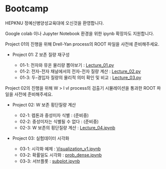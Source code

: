 # Bootcamp

HEPKNU 정예신병양성교육대에 오신것을 환영합니다.

Google colab 이나 Jupyter Notebook 환경을 위한 ipynb 확장자도 지원합니다.

Project 01의 진행을 위해 Drell-Yan process의 ROOT 파일을 사전에 준비해주세요.

- Project 01: Z 보존 질량 재구성

  - 01-1: 전자와 뮤온 물리량 뽑아보기 : [Lecture_01.py](https://github.com/resisov/Bootcamp/blob/main/Lecture_01.py)
  - 01-2: 전자-전자 채널에서의 전자-전자 질량 계산 : [Lecture_02.py](https://github.com/resisov/Bootcamp/blob/main/Lecture_02.py)
  - 01-3: 두-경입자 질량의 물리적 의미 확인 및 비교 : [Lecture_03.py](https://github.com/resisov/Bootcamp/blob/main/Lecture_03.py) 

Project 02의 진행을 위해 W > l vl process의 검출기 시뮬레이션을 통과한 ROOT 파일을 사전에 준비해주세요.

- Project 02: W 보존 횡단질량 계산

  - 02-1: 렙톤과 중성미자 식별 : (준비중)
  - 02-2: 중성미자는 식별될 수 없다 : (준비중)
  - 02-3: W 보존의 횡단질량 계산 : [Lecture_04.ipynb](https://github.com/resisov/Bootcamp/blob/main/Lecture_04.ipynb)

- Project 03: 실험데이터 시각화

  - 03-1: 시각화 예제 : [Visualization_v1.ipynb](https://github.com/resisov/Bootcamp/blob/main/Visualization_v1.ipynb)
  - 03-2: 확률밀도 시각화 : [prob_dense.ipynb](https://github.com/resisov/Bootcamp/blob/main/prob_dense.ipynb)
  - 03-3: 서브플롯 : [subplot.ipynb](https://github.com/resisov/Bootcamp/blob/main/subplot.ipynb)
